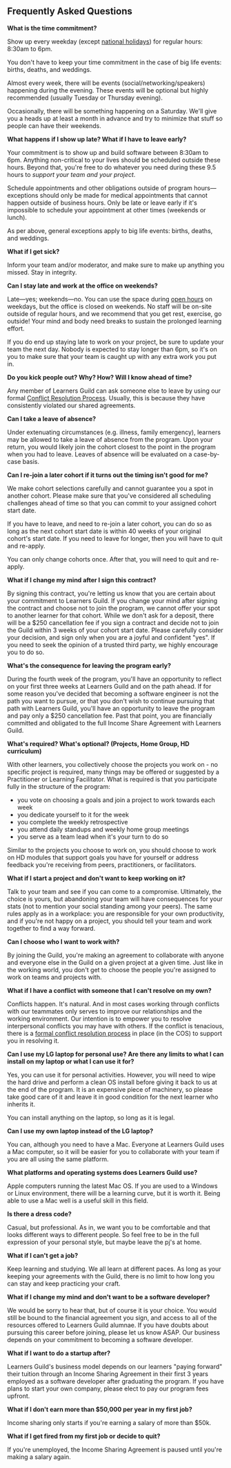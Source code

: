 ## Frequently Asked Questions

**What is the time commitment?**

Show up every weekday (except [national holidays](Holiday_List.md)) for regular hours: 8:30am to 6pm.

You don't have to keep your time commitment in the case of big life events: births, deaths, and weddings.

Almost every week, there will be events (social/networking/speakers) happening during the evening. These events will be optional but highly recommended (usually Tuesday or Thursday evening).

Occasionally, there will be something happening on a Saturday. We'll give you a heads up at least a month in advance and try to minimize that stuff so people can have their weekends.

**What happens if I show up late? What if I have to leave early?**

Your commitment is to show up and build software between 8:30am to 6pm. Anything non-critical to your lives should be scheduled outside these hours. Beyond that, you're free to do whatever you need during these 9.5 hours to _support your team and your project_.

Schedule appointments and other obligations outside of program hours—exceptions should only be made for medical appointments that cannot happen outside of business hours. Only be late or leave early if it's impossible to schedule your appointment at other times (weekends or lunch).

As per above, general exceptions apply to big life events: births, deaths, and weddings.

**What if I get sick?**

Inform your team and/or moderator, and make sure to make up anything you missed. Stay in integrity.

**Can I stay late and work at the office on weekends?**

Late—yes; weekends—no. You can use the space during [open hours][oak-building-hours] on weekdays, but the office is closed on weekends. No staff will be on-site outside of regular hours, and we recommend that you get rest, exercise, go outside! Your mind and body need breaks to sustain the prolonged learning effort.

If you do end up staying late to work on your project, be sure to update your team the next day. Nobody is expected to stay longer than 6pm, so it's on you to make sure that your team is caught up with any extra work you put in.

**Do you kick people out? Why? How? Will I know ahead of time?**

Any member of Learners Guild can ask someone else to leave by using our formal [Conflict Resolution Process][cos-conflict-resolution-process]. Usually, this is because they have consistently violated our shared agreements.

**Can I take a leave of absence?**

Under extenuating circumstances (e.g. illness, family emergency), learners may be allowed to take a leave of absence from the program. Upon your return, you would likely join the cohort closest to the point in the program when you had to leave. Leaves of absence will be evaluated on a case-by-case basis.

**Can I re-join a later cohort if it turns out the timing isn't good for me?**

We make cohort selections carefully and cannot guarantee you a spot in another cohort. Please make sure that you've considered all scheduling challenges ahead of time so that you can commit to your assigned cohort start date.

If you have to leave, and need to re-join a later cohort, you can do so as long as the next cohort start date is within 40 weeks of your original cohort's start date. If you need to leave for longer, then you will have to quit and re-apply.

You can only change cohorts once. After that, you will need to quit and re-apply.

**What if I change my mind after I sign this contract?**

By signing this contract, you're letting us know that you are certain about your commitment to Learners Guild. If you change your mind after signing the contract and choose not to join the program, we cannot offer your spot to another learner for that cohort. While we don't ask for a deposit, there will be a $250 cancellation fee if you sign a contract and decide not to join the Guild within 3 weeks of your cohort start date. Please carefully consider your decision, and sign only when you are a joyful and confident "yes". If you need to seek the opinion of a trusted third party, we highly encourage you to do so.

**What's the consequence for leaving the program early?**

During the fourth week of the program, you'll have an opportunity to reflect on your first three weeks at Learners Guild and on the path ahead. If for some reason you've decided that becoming a software engineer is not the path you want to pursue, or that you don't wish to continue pursuing that path with Learners Guild, you'll have an opportunity to leave the program and pay only a $250 cancellation fee. Past that point, you are financially committed and obligated to the full Income Share Agreement with Learners Guild.

**What's required? What's optional? (Projects, Home Group, HD curriculum)**

With other learners, you collectively choose the projects you work on - no specific project is required, many things may be offered or suggested by a Practitioner or Learning Facilitator. What is required is that you participate fully in the structure of the program:

- you vote on choosing a goals and join a project to work towards each week
- you dedicate yourself to it for the week
- you complete the weekly retrospective
- you attend daily standups and weekly home group meetings
- you serve as a team lead when it's your turn to do so

Similar to the projects you choose to work on, you should choose to work on HD modules that support goals you have for yourself or address feedback you're receiving from peers, practitioners, or facilitators.

**What if I start a project and don't want to keep working on it?**

Talk to your team and see if you can come to a compromise. Ultimately, the choice is yours, but abandoning your team will have consequences for your stats (not to mention your social standing among your peers). The same rules apply as in a workplace: you are responsible for your own productivity, and if you're not happy on a project, you should tell your team and work together to find a way forward.

**Can I choose who I want to work with?**

By joining the Guild, you're making an agreement to collaborate with anyone and everyone else in the Guild on a given project at a given time. Just like in the working world, you don't get to choose the people you're assigned to work on teams and projects with.

**What if I have a conflict with someone that I can't resolve on my own?**

Conflicts happen. It's natural. And in most cases working through conflicts with our teammates only serves to improve our relationships and the working environment. Our intention is to empower you to resolve interpersonal conflicts you may have with others. If the conflict is tenacious, there is a [formal conflict resolution process][cos-conflict-resolution-process] in place (in the COS) to support you in resolving it.

**Can I use my LG laptop for personal use? Are there any limits to what I can install on my laptop or what I can use it for?**

Yes, you can use it for personal activities. However, you will need to wipe the hard drive and perform a clean OS install before giving it back to us at the end of the program. It is an expensive piece of machinery, so please take good care of it and leave it in good condition for the next learner who inherits it.

You can install anything on the laptop, so long as it is legal.

**Can I use my own laptop instead of the LG laptop?**

You can, although you need to have a Mac. Everyone at Learners Guild uses a Mac computer, so it will be easier for you to collaborate with your team if you are all using the same platform.

**What platforms and operating systems does Learners Guild use?**

Apple computers running the latest Mac OS. If you are used to a Windows or Linux environment, there will be a learning curve, but it is worth it. Being able to use a Mac well is a useful skill in this field.

**Is there a dress code?**

Casual, but professional. As in, we want you to be comfortable and that looks different ways to different people. So feel free to be in the full expression of your personal style, but maybe leave the pj's at home.

**What if I can't get a job?**

Keep learning and studying. We all learn at different paces. As long as your keeping your agreements with the Guild, there is no limit to how long you can stay and keep practicing your craft.

**What if I change my mind and don't want to be a software developer?**

We would be sorry to hear that, but of course it is your choice. You would still be bound to the financial agreement you sign, and access to all of the resources offered to Learners Guild alumnae. If you have doubts about pursuing this career before joining, please let us know ASAP. Our business depends on your commitment to becoming a software developer.

**What if I want to do a startup after?**

Learners Guild's business model depends on our learners "paying forward" their tuition through an Income Sharing Agreement in their first 3 years employed as a software developer after graduating the program. If you have plans to start your own company, please elect to pay our program fees upfront.

**What if I don't earn more than $50,000 per year in my first job?**

Income sharing only starts if you're earning a salary of more than $50k.

**What if I get fired from my first job or decide to quit?**

If you're unemployed, the Income Sharing Agreement is paused until you're making a salary again.

[cos-conflict-resolution-process]: http://cos.learnersguild.org/Processes/Conflict.html
[oak-building-hours]: ../Policies/Oakland_Building.md#hours

